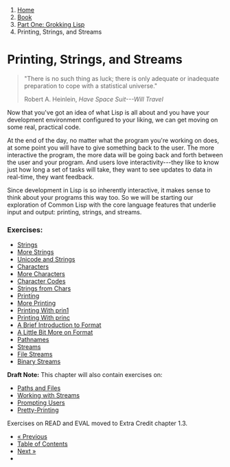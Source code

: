 <ol class="breadcrumb">
  <li><a href="/">Home</a></li>
  <li><a href="/book/">Book</a></li>
  <li><a href="/book/1-0-0-overview/">Part One: Grokking Lisp</a></li>
  <li class="active">Printing, Strings, and Streams</li>
</ol>

# Printing, Strings, and Streams

> "There is no such thing as luck; there is only adequate or inadequate preparation to cope with a statistical universe."
> <footer>Robert A. Heinlein, <em>Have Space Suit---Will Travel</em></footer>

Now that you've got an idea of what Lisp is all about and you have your development environment configured to your liking, we can get moving on some real, practical code.

At the end of the day, no matter what the program you're working on does, at some point you will have to give something back to the user.  The more interactive the program, the more data will be going back and forth between the user and your program.  And users love interactivity---they like to know just how long a set of tasks will take, they want to see updates to data in real-time, they want feedback.

Since development in Lisp is so inherently interactive, it makes sense to think about your programs this way too.  So we will be starting our exploration of Common Lisp with the core language features that underlie input and output: printing, strings, and streams.

### Exercises:

* [Strings](/book/1-02-01-strings/)
* [More Strings](/book/1-02-02-more-strings/)
* [Unicode and Strings](/book/1-02-03-unicode/)
* [Characters](/book/1-02-04-chars/)
* [More Characters](/book/1-02-05-more-chars/)
* [Character Codes](/book/1-02-06-char-codes/)
* [Strings from Chars](/book/1-02-07-strings-from-chars/)
* [Printing](/book/1-02-08-printing/)
* [More Printing](/book/1-02-09-more-printing/)
* [Printing With prin1](/book/1-02-10-prin1/)
* [Printing With princ](/book/1-02-11-princ/)
* [A Brief Introduction to Format](/book/1-02-12-format/)
* [A Little Bit More on Format](/book/1-02-13-more-format/)
* [Pathnames](/book/1-02-14-pathnames/)
* [Streams](/book/1-02-15-streams/)
* [File Streams](/book/1-02-16-file-streams/)
* [Binary Streams](/book/1-02-17-binary-streams/)

**Draft Note:** This chapter will also contain exercises on:

* [Paths and Files]()
* [Working with Streams]()
* [Prompting Users]()
* [Pretty-Printing]()

Exercises on READ and EVAL moved to Extra Credit chapter 1.3.

<ul class="pager">
  <li class="previous"><a href="/book/1-01-04-configuration/">&laquo; Previous</a></li>
  <li><a href="/book/">Table of Contents</a></li>
  <li class="next"><a href="/book/1-02-01-strings/">Next &raquo;</a><li>
</ul>
